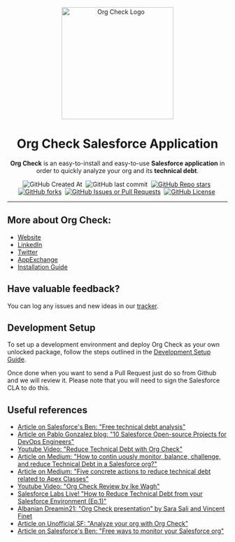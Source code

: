<div align="center">
  <img src="docs/assets/pngs/Logo+Mascot-v3.png" width="256" alt="Org Check Logo" />
  <h1>Org Check Salesforce Application</h1>
  <p>
    <b>Org Check</b> is an easy-to-install and easy-to-use <b>Salesforce application</b> in order to quickly analyze your org and its <b>technical debt</b>.
  </p>
  <img alt="GitHub Created At" src="https://img.shields.io/github/created-at/SalesforceLabs/OrgCheck?style=plastic" />&nbsp;
  <img alt="GitHub last commit" src="https://img.shields.io/github/last-commit/SalesforceLabs/OrgCheck?style=plastic" />&nbsp;
  <a href="https://github.com/SalesforceLabs/OrgCheck/stargazers"><img alt="GitHub Repo stars" src="https://img.shields.io/github/stars/SalesforceLabs/OrgCheck?style=plastic" /></a>&nbsp;
  <a href="https://github.com/SalesforceLabs/OrgCheck/network/members"><img alt="GitHub forks" src="https://img.shields.io/github/forks/SalesforceLabs/OrgCheck?style=plastic" /></a>&nbsp;
  <a href="https://github.com/SalesforceLabs/OrgCheck/issues"><img alt="GitHub Issues or Pull Requests" src="https://img.shields.io/github/issues/SalesforceLabs/OrgCheck?style=plastic" /></a>&nbsp;
  <a href="LICENSE.md"><img alt="GitHub License" src="https://img.shields.io/github/license/SalesforceLabs/OrgCheck?style=plastic" /></a>&nbsp;
</div>

---

## More about Org Check:
- [Website](https://SalesforceLabs.github.io/OrgCheck/)
- [LinkedIn](https://www.linkedin.com/company/orgchecksfdc/)
- [Twitter](https://www.twitter.com/OrgCheckSFDC)
- [AppExchange](https://sfdc.co/OrgCheck-InstallToday-AppExchange)
- [Installation Guide](https://SalesforceLabs.github.io/OrgCheck/installation/)


## Have valuable feedback?

You can log any issues and new ideas in our [tracker](https://github.com/SalesforceLabs/OrgCheck/issues).


## Development Setup

To set up a development environment and deploy Org Check as your own unlocked package, follow 
the steps outlined in the [Development Setup Guide](docs/development.md).

Once done when you want to send a Pull Request just do so from Github and we will review it.
Please note that you will need to sign the Salesforce CLA to do this.


## Useful references
- [Article on  Salesforce's Ben: "Free technical debt analysis"](https://www.salesforceben.com/salesforce-org-check-free-technical-debt-analysis)
- [Article on Pablo Gonzalez blog: "10 Salesforce Open-source Projects for DevOps Engineers"](https://www.pablogonzalez.io/top-10-salesforce-open-source-projects-for-devops/#4-orgcheck)
- [Youtube Video: "Reduce Technical Debt with Org Check"](https://www.youtube.com/watch?v=gjv6q-AR1m0)
- [Article on Medium: "How to contin uously monitor, balance, challenge, and reduce Technical Debt in a Salesforce org?"](https://medium.com/@vfinet/how-to-continuously-monitor-balance-challenge-and-reduce-technical-debt-in-a-salesforce-org-8809cef4ce4a)
- [Article on Medium:  "Five concrete actions to reduce technical debt related to Apex Classes"](https://medium.com/@vfinet/five-concret-actions-to-reduce-technical-debt-related-to-apex-classes-reduce-technical-debt-f71a31e4b30c)
- [Youtube Video: "Org Check Review by Ike Wagh"](https://www.youtube.com/watch?v=IG4zzqVsO_8)
- [Salesforce Labs Live! "How to Reduce Technical Debt from your Salesforce Environment (Ep.1)"](https://www.youtube.com/watch?v=ZCJ_NH-29I0)
- [Albanian Dreamin21: "Org Check presentation" by Sara Sali and Vincent Finet](https://dreamin21.sfalbania.al/schedule/schedule-fullwidth-filterable/)
- [Article on Unofficial SF: "Analyze your org with Org Check"](https://unofficialsf.com/from-vincent-finet-analyze-your-org-with-orgcheck/)
- [Article on Salesforce's Ben: "Free ways to monitor your Salesforce org"](https://www.salesforceben.com/free-ways-to-monitor-your-salesforce-org/)
